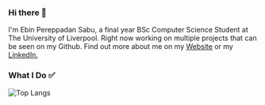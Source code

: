 ### Hi there 👋

I'm Ebin Pereppadan Sabu, a final year BSc Computer Science Student at The University of Liverpool.
Right now working on multiple projects that can be seen on my Github. Find out more about me on my [Website](https://ebinsabu.com/) or my [LinkedIn.](https://www.linkedin.com/in/ebin-pereppadan-sabu/)

### What I Do ✅ 
![Top Langs](https://github-readme-stats.vercel.app/api/top-langs/?username=ebin-sabu&hide_progress=true)

